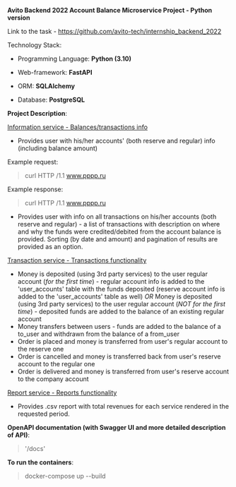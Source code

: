 **Avito Backend 2022 Account Balance Microservice Project - Python version**

Link to the task - https://github.com/avito-tech/internship_backend_2022

Technology Stack:
- Programming Language: **Python (3.10)**

- Web-framework: **FastAPI**

- ORM: **SQLAlchemy**

- Database: **PostgreSQL**


**Project Description**:

<ins>Information service - Balances/transactions info</ins>
- Provides user with his/her accounts' (both reserve and regular) info (including balance amount)

Example request:
>curl HTTP /1.1 www.pppp.ru

Example response:
>curl HTTP /1.1 www.pppp.ru

- Provides user with info on all transactions on his/her accounts (both reserve and regular) - a list of transactions with description on where and why the funds were credited/debited from the account balance is provided. Sorting (by date and amount) and pagination of results are provided as an option.

<ins>Transaction service - Transactions functionality</ins>
- Money is deposited (using 3rd party services) to the user regular account (*for the first time*) - regular account info is added to the 'user_accounts' table with the funds deposited (reserve account info is added to the 'user_accounts' table as well)
*OR*
Money is deposited (using 3rd party services) to the user regular account (*NOT for the first time*) - deposited funds are added to the balance of an existing regular account
- Money transfers between users - funds are added to the balance of a to_user and withdrawn from the balance of a from_user
- Order is placed and money is transferred from user's regular account to the reserve one 
- Order is cancelled and money is transferred back from user's reserve account to the regular one
- Order is delivered and money is transferred from user's reserve account to the company account

<ins>Report service - Reports functionality</ins>
- Provides .csv report with total revenues for each service rendered in the requested period. 


**OpenAPI documentation (with Swagger UI and more detailed description of API)**:
>'/docs'

 
**To run the containers**:
> docker-compose up --build
